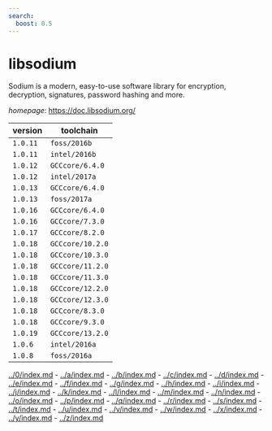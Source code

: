 ```yaml
---
search:
  boost: 0.5
---
```

# libsodium

Sodium is a modern, easy-to-use software library for encryption, decryption, signatures,  password hashing and more.

*homepage*: <https://doc.libsodium.org/>

version | toolchain
--------|----------
``1.0.11`` | ``foss/2016b``
``1.0.11`` | ``intel/2016b``
``1.0.12`` | ``GCCcore/6.4.0``
``1.0.12`` | ``intel/2017a``
``1.0.13`` | ``GCCcore/6.4.0``
``1.0.13`` | ``foss/2017a``
``1.0.16`` | ``GCCcore/6.4.0``
``1.0.16`` | ``GCCcore/7.3.0``
``1.0.17`` | ``GCCcore/8.2.0``
``1.0.18`` | ``GCCcore/10.2.0``
``1.0.18`` | ``GCCcore/10.3.0``
``1.0.18`` | ``GCCcore/11.2.0``
``1.0.18`` | ``GCCcore/11.3.0``
``1.0.18`` | ``GCCcore/12.2.0``
``1.0.18`` | ``GCCcore/12.3.0``
``1.0.18`` | ``GCCcore/8.3.0``
``1.0.18`` | ``GCCcore/9.3.0``
``1.0.19`` | ``GCCcore/13.2.0``
``1.0.6`` | ``intel/2016a``
``1.0.8`` | ``foss/2016a``

[../0/index.md](0) - [../a/index.md](a) - [../b/index.md](b) - [../c/index.md](c) - [../d/index.md](d) - [../e/index.md](e) - [../f/index.md](f) - [../g/index.md](g) - [../h/index.md](h) - [../i/index.md](i) - [../j/index.md](j) - [../k/index.md](k) - [../l/index.md](l) - [../m/index.md](m) - [../n/index.md](n) - [../o/index.md](o) - [../p/index.md](p) - [../q/index.md](q) - [../r/index.md](r) - [../s/index.md](s) - [../t/index.md](t) - [../u/index.md](u) - [../v/index.md](v) - [../w/index.md](w) - [../x/index.md](x) - [../y/index.md](y) - [../z/index.md](z)

